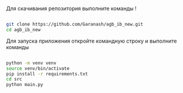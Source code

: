 Для скачивания репозитория выполните команды !

```bash

git clone https://github.com/Garanash/agb_ib_new.git
cd agb_ib_new
```

Для запуска приложения откройте командную строку и выполните команды

```bash

python -m venv venv
source venv/bin/activate
pip install -r requirements.txt
cd src
python main.py
```

